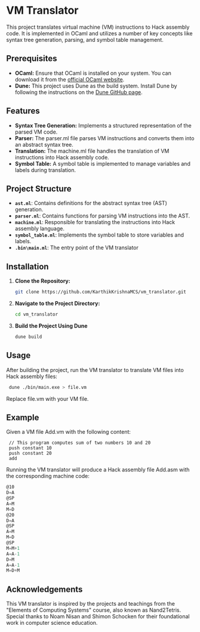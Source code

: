 
# VM Translator

This project translates virtual machine (VM) instructions to Hack assembly code. It is implemented in OCaml and utilizes a number of key concepts like syntax tree generation, parsing, and symbol table management.

## Prerequisites

- **OCaml:** Ensure that OCaml is installed on your system. You can download it from the [official OCaml website](https://ocaml.org/).  
- **Dune:** This project uses Dune as the build system. Install Dune by following the instructions on the [Dune GitHub page](https://github.com/ocaml/dune).  

## Features

- **Syntax Tree Generation:** Implements a structured representation of the parsed VM code.
- **Parser:** The parser.ml file parses VM instructions and converts them into an abstract syntax tree. 
- **Translation:** The machine.ml file handles the translation of VM instructions into Hack assembly code. 
- **Symbol Table:** A symbol table is implemented to manage variables and labels during translation.

## Project Structure

- **`ast.ml`**: Contains definitions for the abstract syntax tree (AST) generation.
- **`parser.ml`**: Contains functions for parsing VM instructions into the AST. 
- **`machine.ml`**: Responsible for translating the instructions into Hack assembly language.
- **`symbol_table.ml`**: Implements the symbol table to store variables and labels.
- **`.bin\main.ml`**: The entry point of the VM translator

## Installation

1. **Clone the Repository:**  
   ```bash
   git clone https://github.com/KarthikKrishnaMCS/vm_translator.git
2. **Navigate to the Project Directory:**  
   ```bash
   cd vm_translator
3. **Build the Project Using Dune**  
   ```bash
   dune build

## Usage

After building the project, run the VM translator to translate VM files into Hack assembly files:

  ```bash
   dune ./bin/main.exe > file.vm
  ```
Replace file.vm with your VM file.


## Example

Given a VM file Add.vm with the following content:

  ```vm
   // This program computes sum of two numbers 10 and 20
   push constant 10
   push constant 20
   add
   ```

Running the VM translator will produce a Hack assembly file Add.asm with the corresponding machine code:

   ```asm
   @10
   D=A
   @SP
   A=M
   M=D
   @20
   D=A
   @SP
   A=M
   M=D
   @SP
   M=M+1
   A=A-1
   D=M
   A=A-1
   M=D+M
   ```

## Acknowledgements

This VM translator is inspired by the projects and teachings from the "Elements of Computing Systems" course, also known as Nand2Tetris. Special thanks to Noam Nisan and Shimon Schocken for their foundational work in computer science education.


